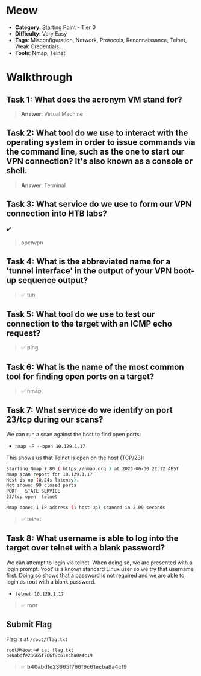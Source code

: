 # Meow

- **Category**: Starting Point - Tier 0
- **Difficulty**: Very Easy
- **Tags**: Misconfiguration, Network, Protocols, Reconnaissance, Telnet, Weak Credentials
- **Tools**: Nmap, Telnet


# Walkthrough


## Task 1: **What does the acronym VM stand for?**



> **Answer**: Virtual Machine

## Task 2: **What tool do we use to interact with the operating system in order to issue commands via the command line, such as the one to start our VPN connection? It's also known as a console or shell.**

> **Answer**: Terminal

## Task 3: **What service do we use to form our VPN connection into HTB labs?**

:heavy_check_mark: 

>  openvpn

## Task 4: **What is the abbreviated name for a 'tunnel interface' in the output of your VPN boot-up sequence output?**

> ✅ tun

## Task 5: **What tool do we use to test our connection to the target with an ICMP echo request?**

> ✅ ping

## Task 6: **What is the name of the most common tool for finding open ports on a target?**

> ✅ nmap

## Task 7: **What service do we identify on port 23/tcp during our scans?**

We can run a scan against the host to find open ports:

- `nmap -F --open 10.129.1.17`

This shows us that Telnet is open on the host (TCP/23):

```bash
Starting Nmap 7.80 ( https://nmap.org ) at 2023-06-30 22:12 AEST
Nmap scan report for 10.129.1.17
Host is up (0.24s latency).
Not shown: 99 closed ports
PORT   STATE SERVICE
23/tcp open  telnet

Nmap done: 1 IP address (1 host up) scanned in 2.09 seconds
```

> ✅ telnet

## Task 8: **What username is able to log into the target over telnet with a blank password?**

We can attempt to login via telnet. When doing so, we are presented with a login prompt. ‘root’ is a known standard Linux user so we try that username first. Doing so shows that a password is not required and we are able to login as root with a blank password.

- `telnet 10.129.1.17`

> ✅ root

## Submit Flag

Flag is at `/root/flag.txt`

```
root@Meow:~# cat flag.txt 
b40abdfe23665f766f9c61ecba8a4c19
```

> ✅ **b40abdfe23665f766f9c61ecba8a4c19**
